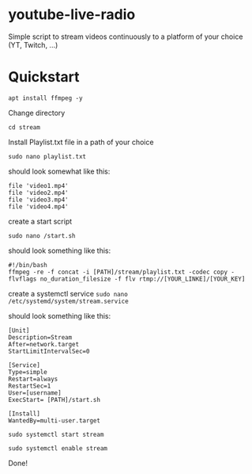 # youtube-live-radio

Simple script to stream videos continuously to a platform of your choice (YT, Twitch, ...)

<h1>Quickstart</h1>

<code>apt install ffmpeg -y </code>

Change directory

<code>cd stream</code>

Install Playlist.txt file in a path of your choice

<code>sudo nano playlist.txt</code>

should look somewhat like this:

```
file 'video1.mp4'
file 'video2.mp4'
file 'video3.mp4'
file 'video4.mp4'
```

create a start script

<code>sudo nano /start.sh</code>

should look something like this:

```
#!/bin/bash
ffmpeg -re -f concat -i [PATH]/stream/playlist.txt -codec copy -flvflags no_duration_filesize -f flv rtmp://[YOUR_LINKE]/[YOUR_KEY]
```

create a systemctl service
<code>sudo nano /etc/systemd/system/stream.service</code>

should look something like this:

```
[Unit]
Description=Stream
After=network.target
StartLimitIntervalSec=0

[Service]
Type=simple
Restart=always
RestartSec=1
User=[username]
ExecStart= [PATH]/start.sh

[Install]
WantedBy=multi-user.target
```

<code>sudo systemctl start stream</code>

<code>sudo systemctl enable stream</code>

Done!
